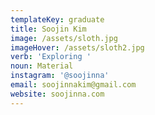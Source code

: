 ```yaml
---
templateKey: graduate
title: Soojin Kim
image: /assets/sloth.jpg
imageHover: /assets/sloth2.jpg
verb: 'Exploring '
noun: Material
instagram: '@soojinna'
email: soojinnakim@gmail.com
website: soojinna.com
---
```


